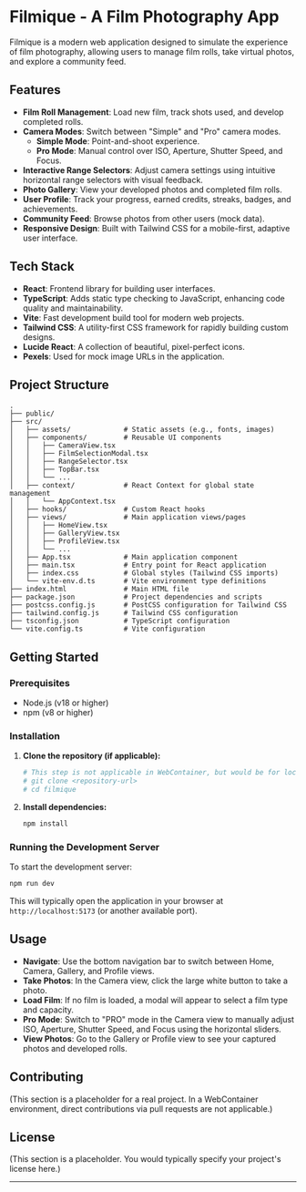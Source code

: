 # Filmique - A Film Photography App

Filmique is a modern web application designed to simulate the experience of film photography, allowing users to manage film rolls, take virtual photos, and explore a community feed.

## Features

- **Film Roll Management**: Load new film, track shots used, and develop completed rolls.
- **Camera Modes**: Switch between "Simple" and "Pro" camera modes.
  - **Simple Mode**: Point-and-shoot experience.
  - **Pro Mode**: Manual control over ISO, Aperture, Shutter Speed, and Focus.
- **Interactive Range Selectors**: Adjust camera settings using intuitive horizontal range selectors with visual feedback.
- **Photo Gallery**: View your developed photos and completed film rolls.
- **User Profile**: Track your progress, earned credits, streaks, badges, and achievements.
- **Community Feed**: Browse photos from other users (mock data).
- **Responsive Design**: Built with Tailwind CSS for a mobile-first, adaptive user interface.

## Tech Stack

- **React**: Frontend library for building user interfaces.
- **TypeScript**: Adds static type checking to JavaScript, enhancing code quality and maintainability.
- **Vite**: Fast development build tool for modern web projects.
- **Tailwind CSS**: A utility-first CSS framework for rapidly building custom designs.
- **Lucide React**: A collection of beautiful, pixel-perfect icons.
- **Pexels**: Used for mock image URLs in the application.

## Project Structure

```
.
├── public/
├── src/
│   ├── assets/             # Static assets (e.g., fonts, images)
│   ├── components/         # Reusable UI components
│   │   ├── CameraView.tsx
│   │   ├── FilmSelectionModal.tsx
│   │   ├── RangeSelector.tsx
│   │   ├── TopBar.tsx
│   │   └── ...
│   ├── context/            # React Context for global state management
│   │   └── AppContext.tsx
│   ├── hooks/              # Custom React hooks
│   ├── views/              # Main application views/pages
│   │   ├── HomeView.tsx
│   │   ├── GalleryView.tsx
│   │   ├── ProfileView.tsx
│   │   └── ...
│   ├── App.tsx             # Main application component
│   ├── main.tsx            # Entry point for React application
│   ├── index.css           # Global styles (Tailwind CSS imports)
│   └── vite-env.d.ts       # Vite environment type definitions
├── index.html              # Main HTML file
├── package.json            # Project dependencies and scripts
├── postcss.config.js       # PostCSS configuration for Tailwind CSS
├── tailwind.config.js      # Tailwind CSS configuration
├── tsconfig.json           # TypeScript configuration
└── vite.config.ts          # Vite configuration
```

## Getting Started

### Prerequisites

- Node.js (v18 or higher)
- npm (v8 or higher)

### Installation

1.  **Clone the repository (if applicable):**
    ```bash
    # This step is not applicable in WebContainer, but would be for local setup.
    # git clone <repository-url>
    # cd filmique
    ```

2.  **Install dependencies:**
    ```bash
    npm install
    ```

### Running the Development Server

To start the development server:

```bash
npm run dev
```

This will typically open the application in your browser at `http://localhost:5173` (or another available port).

## Usage

- **Navigate**: Use the bottom navigation bar to switch between Home, Camera, Gallery, and Profile views.
- **Take Photos**: In the Camera view, click the large white button to take a photo.
- **Load Film**: If no film is loaded, a modal will appear to select a film type and capacity.
- **Pro Mode**: Switch to "PRO" mode in the Camera view to manually adjust ISO, Aperture, Shutter Speed, and Focus using the horizontal sliders.
- **View Photos**: Go to the Gallery or Profile view to see your captured photos and developed rolls.

## Contributing

(This section is a placeholder for a real project. In a WebContainer environment, direct contributions via pull requests are not applicable.)

## License

(This section is a placeholder. You would typically specify your project's license here.)

---

